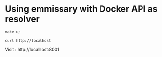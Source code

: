 # Using emmissary with Docker API as resolver

```
make up
```

```
curl http://localhost
```

Visit : http://localhost:8001
